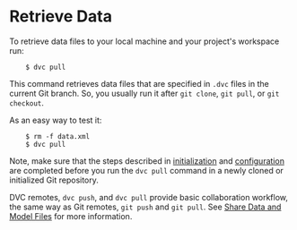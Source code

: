 # Retrieve Data

To retrieve data files to your local machine and your project's workspace run:

```dvc
    $ dvc pull
```

This command retrieves data files that are specified in `.dvc` files in the
current Git branch. So, you usually run it after `git clone`, `git pull`, or
`git checkout`.

As an easy way to test it:

```dvc
    $ rm -f data.xml
    $ dvc pull
```
Note, make sure that the steps described in
[initialization](/doc/get-started/initialize) and
[configuration](/doc/get-started/configure) are completed before
you run the `dvc pull` command in a newly cloned or initialized Git
repository.

DVC remotes, `dvc push`, and `dvc pull` provide basic collaboration workflow,
the same way as Git remotes, `git push` and `git pull`. See
[Share Data and Model Files](/doc/use-cases/share-data-and-model-files)
for more information.

